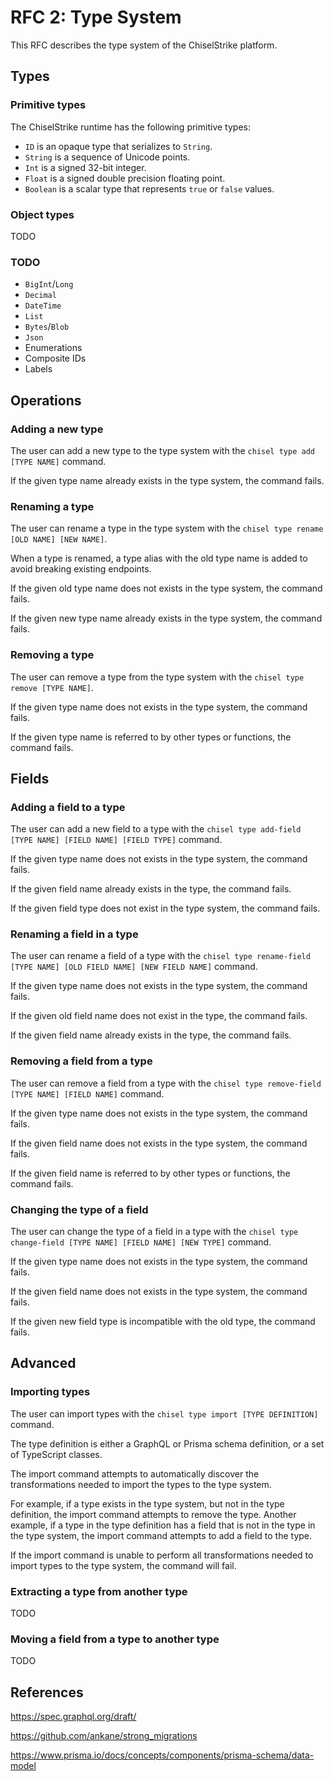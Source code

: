 # RFC 2: Type System

This RFC describes the type system of the ChiselStrike platform.

## Types

### Primitive types

The ChiselStrike runtime has the following primitive types:

* `ID` is an opaque type that serializes to `String`.
* `String` is a sequence of Unicode points.
* `Int` is a signed 32-bit integer.
* `Float` is a signed double precision floating point.
* `Boolean` is a scalar type that represents `true` or `false` values.

### Object types

TODO

### TODO

* `BigInt`/`Long`
* `Decimal`
* `DateTime`
* `List`
* `Bytes`/`Blob`
* `Json`
* Enumerations
* Composite IDs
* Labels

## Operations

### Adding a new type

The user can add a new type to the type system with the ``chisel type add [TYPE NAME]`` command.

If the given type name already exists in the type system, the command fails.

### Renaming a type

The user can rename a type in the type system with the ``chisel type rename [OLD NAME] [NEW NAME]``.

When a type is renamed, a type alias with the old type name is added to avoid breaking existing endpoints.

If the given old type name does not exists in the type system, the command fails.

If the given new type name already exists in the type system, the command fails.

### Removing a type

The user can remove a type from the type system with the ``chisel type remove [TYPE NAME]``.

If the given type name does not exists in the type system, the command fails.

If the given type name is referred to by other types or functions, the command fails.

## Fields

### Adding a field to a type

The user can add a new field to a type with the ``chisel type add-field [TYPE NAME] [FIELD NAME] [FIELD TYPE]`` command.

If the given type name does not exists in the type system, the command fails.

If the given field name already exists in the type, the command fails.

If the given field type does not exist in the type system, the command fails.

### Renaming a field in a type

The user can rename a field of a type with the ``chisel type rename-field [TYPE NAME] [OLD FIELD NAME] [NEW FIELD NAME]`` command. 

If the given type name does not exists in the type system, the command fails.

If the given old field name does not exist in the type, the command fails.

If the given field name already exists in the type, the command fails.

### Removing a field from a type

The user can remove a field from a type with the ``chisel type remove-field [TYPE NAME] [FIELD NAME]`` command.

If the given type name does not exists in the type system, the command fails.

If the given field name does not exists in the type system, the command fails.

If the given field name is referred to by other types or functions, the command fails.

### Changing the type of a field

The user can change the type of a field in a type with the ``chisel type change-field [TYPE NAME] [FIELD NAME] [NEW TYPE]`` command.

If the given type name does not exists in the type system, the command fails.

If the given field name does not exists in the type system, the command fails.

If the given new field type is incompatible with the old type, the command fails.

## Advanced

### Importing types

The user can import types with the `chisel type import [TYPE DEFINITION]` command.

The type definition is either a GraphQL or Prisma schema definition, or a set of TypeScript classes.

The import command attempts to automatically discover the transformations needed to import the types to the type system.

For example, if a type exists in the type system, but not in the type definition, the import command attempts to remove the type.
Another example, if a type in the type definition has a field that is not in the type in the type system, the import command attempts to add a field to the type.

If the import command is unable to perform all transformations needed to import types to the type system, the command will fail.

### Extracting a type from another type

TODO

### Moving a field from a type to another type

TODO

## References

https://spec.graphql.org/draft/

https://github.com/ankane/strong_migrations

https://www.prisma.io/docs/concepts/components/prisma-schema/data-model
